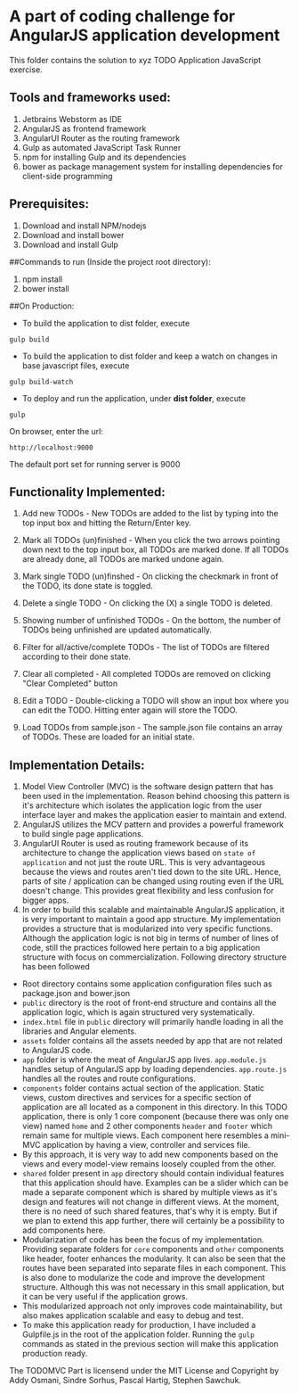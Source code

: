 A part of coding challenge for AngularJS application development
=======

This folder contains the solution to xyz TODO Application JavaScript exercise.

## Tools and frameworks used:
1. Jetbrains Webstorm as IDE
2. AngularJS as frontend framework
3. AngularUI Router as the routing framework
4. Gulp as automated JavaScript Task Runner
5. npm for installing Gulp and its dependencies
6. bower as package management system for installing dependencies for client-side programming 

## Prerequisites:
1. Download and install NPM/nodejs
2. Download and install bower
3. Download and install Gulp

##Commands to run (Inside the project root directory):
1. npm install
2. bower install

##On Production:
- To build the application to dist folder, execute
```
gulp build
```
- To build the application to dist folder and keep a watch on changes in base javascript files, execute
```
gulp build-watch
```
- To deploy and run the application, under **dist folder**, execute 
```
gulp
```
On browser, enter the url: 
```
http://localhost:9000
```
The default port set for running server is 9000

## Functionality Implemented:
1. Add new TODOs - New TODOs are added to the list by typing into the top input box and hitting
the Return/Enter key.

2. Mark all TODOs (un)finished - When you click the two arrows pointing down next to the top input box,
all TODOs are marked done. If all TODOs are already done, all TODOs are marked undone again.

3. Mark single TODO (un)finshed - On clicking the checkmark in front of the TODO, its done state is toggled.

4. Delete a single TODO - On clicking the (X) a single TODO is deleted.

5. Showing number of unfinished TODOs - On the bottom, the number of TODOs being unfinished are updated automatically.

6. Filter for all/active/complete TODOs - The list of TODOs are filtered according to their done state.

7. Clear all completed - All completed TODOs are removed on clicking "Clear Completed" button

8. Edit a TODO - Double-clicking a TODO will show an input box where you can edit the TODO. Hitting enter again will 
store the TODO.

9. Load TODOs from sample.json - The sample.json file contains an array of TODOs. These are loaded for an initial state.

## Implementation Details:
1. Model View Controller (MVC) is the software design pattern that has been used in the implementation. Reason behind 
choosing this pattern is it's architecture which isolates the application logic from the user interface layer and makes 
the application easier to maintain and extend.
2. AngularJS utilizes the MCV pattern and provides a powerful framework to build single page applications.
3. AngularUI Router is used as routing framework because of its architecture to change the application views based on 
``` state of application ``` and not just the route URL. This is very advantageous because the views and routes aren't 
tied down to the site URL. Hence, parts of site / application can be changed using routing even if the URL doesn't 
change. This provides great flexibility and less confusion for bigger apps.  
4. In order to build this scalable and maintainable AngularJS application, it is very important to maintain a good app 
structure. My implementation provides a structure that is modularized into very specific functions. Although the 
application logic is not big in terms of number of lines of code, still the practices followed here pertain to a big 
application structure with focus on commercialization. Following directory structure has been followed 
- Root directory contains some application configuration files such as package.json and bower.json
- ``` public ``` directory is the root of front-end structure and contains all the application logic, which is again 
structured very systematically.
- ``` index.html ``` file in ``` public ``` directory will primarily handle loading in all the libraries and Angular 
elements.
- ``` assets ``` folder contains all the assets needed by app that are not related to AngularJS code.
- ``` app ``` folder is where the meat of AngularJS app lives. ``` app.module.js ``` handles setup of AngularJS app by 
loading dependencies. ``` app.route.js ``` handles all the routes and route configurations.
- ``` components ``` folder contains actual section of the application. Static views, custom directives and services for
a specific section of application are all located as a component in this directory. In this TODO application, there is 
only 1 core component (because there was only one view) named ``` home ``` and 2 other components ``` header ``` and 
``` footer ``` which remain same for multiple views. Each component here resembles a mini-MVC application by having 
a view, controller and services file.
- By this approach, it is very way to add new components based on the views and every model-view remains loosely coupled
from the other.
- ``` shared ``` folder present in ``` app ``` directory should contain individual features that this application should
 have. Examples can be a slider which can be made a separate component which is shared by multiple views as it's design
 and features will not change in different views. At the moment, there is no need of such shared features, that's why it
 is empty. But if we plan to extend this app further, there will certainly be a possibility to add components here.
- Modularization of code has been the focus of my implementation. Providing separate folders for  ``` core ``` 
components and ``` other ``` components like header, footer enhances the modularity. It can also be seen that the routes
have been separated into separate files in each component. This is also done to modularize the code and improve the 
development structure. Although this was not necessary in this small application, but it can be very useful if the 
application grows.
- This modularized approach not only improves code maintainability, but also makes application scalable and easy to 
debug and test.
- To make this application ready for production, I have included a Gulpfile.js in the root of the application folder.
Running the ``` gulp ``` commands as stated in the previous section will make this application production ready.


The TODOMVC Part is licensend under the MIT License and Copyright by Addy Osmani, Sindre Sorhus, Pascal Hartig, Stephen Sawchuk.